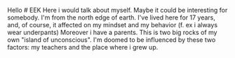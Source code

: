 Hello  # EEK
Here i would talk about myself. Maybe it could be interesting for somebody. 
I'm from the north  edge of earth. I've lived here for 17 years, and, of course, it affected on my mindset and my behavior (f. ex i always wear underpants)
Moreover i have a parents. This is two big rocks of my own "island of unconscious". 
I'm doomed to be influenced by these two factors: my teachers and the place where i grew up.




